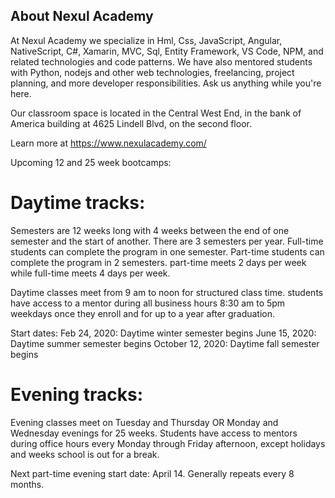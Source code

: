 About Nexul Academy
-------------------------------
At Nexul Academy we specialize in Hml, Css, JavaScript, Angular, NativeScript, C#, Xamarin, MVC, Sql, Entity Framework, VS Code, NPM, and related technologies and code patterns. We have also mentored students with Python, nodejs and other web technologies, freelancing, project planning, and more developer responsibilities. Ask us anything while you're here.

Our classroom space is located in the Central West End, in the bank of America building at 4625 Lindell Blvd, on the second floor.

Learn more at https://www.nexulacademy.com/

Upcoming 12 and 25 week bootcamps:

Daytime tracks:
===============
Semesters are 12 weeks long with 4 weeks between the end of one semester and the start of another. There are 3 semesters per year. Full-time students can complete the program in one semester. Part-time students can complete the program in 2 semesters. part-time meets 2 days per week while full-time meets 4 days per week.

Daytime classes meet from 9 am to noon for structured class time. students have access to a mentor during all business hours 8:30 am to 5pm weekdays once they enroll and for up to a year after graduation.

Start dates:
Feb 24, 2020: Daytime winter semester begins
June 15, 2020: Daytime summer semester begins
October 12, 2020: Daytime fall semester begins

Evening tracks:
==============
Evening classes meet on Tuesday and Thursday OR Monday and Wednesday evenings for 25 weeks. Students have access to mentors during office hours every Monday through Friday afternoon, except holidays and weeks school is out for a break.

Next part-time evening start date: April 14. Generally repeats every 8 months.
